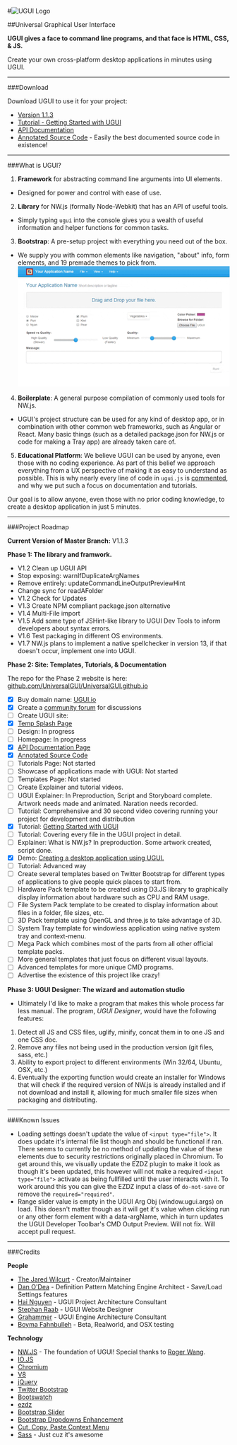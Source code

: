 #![UGUI Logo](http://i.imgur.com/2jHRUvA.png "Universal Graphical User Interface")

##Universal Graphical User Interface

**UGUI gives a face to command line programs, and that face is HTML, CSS, & JS.**

Create your own cross-platform desktop applications in minutes using UGUI.

* * *

###Download

Download UGUI to use it for your project:

* [Version 1.1.3](https://github.com/UniversalGUI/UGUI/releases/download/v1.1.3/ugui_1.1.3.zip)
* [Tutorial - Getting Started with UGUI](http://ugui.io/tutorials/getting-started.htm)
* [API Documentation](http://ugui.io/api)
* [Annotated Source Code](http://ugui.io/dl) - Easily the best documented source code in existence!

* * *

###What is UGUI?

1. **Framework** for abstracting command line arguments into UI elements.
 * Designed for power and control with ease of use.
2. **Library** for NW.js (formally Node-Webkit) that has an API of useful tools.
 * Simply typing `ugui` into the console gives you a wealth of useful information and helper functions for common tasks.
3. **Bootstrap**: A pre-setup project with everything you need out of the box.
 * We supply you with common elements like navigation, "about" info, form elements, and 19 premade themes to pick from.  
![Animated screenshot of UGUI interface using various themes](https://raw.githubusercontent.com/UniversalGUI/UniversalGUI.github.io/master/_img/ugui-themes.gif "Built-in UGUI Themes")
4. **Boilerplate**: A general purpose compilation of commonly used tools for NW.js.
 * UGUI's project structure can be used for any kind of desktop app, or in combination with other common web frameworks, such as Angular or React. Many basic things (such as a detailed package.json for NW.js or code for making a Tray app) are already taken care of.
5. **Educational Platform**: We believe UGUI can be used by anyone, even those with no coding experience. As part of this belief we approach everything from a UX perspective of making it as easy to understand as possible. This is why nearly every line of code in `ugui.js` is [commented](http://ugui.io/dl), and why we put such a focus on documentation and tutorials.


Our goal is to allow anyone, even those with no prior coding knowledge, to create a desktop application in just 5 minutes.

* * *

###Project Roadmap

**Current Version of Master Branch:** V1.1.3

**Phase 1: The library and framwork.**

* V1.2 Clean up UGUI API
 * Stop exposing: warnIfDuplicateArgNames
 * Remove entirely: updateCommandLineOutputPreviewHint
 * Change sync for readAFolder
* V1.2 Check for Updates
* V1.3 Create NPM compliant package.json alternative
* V1.4 Multi-File import
* V1.5 Add some type of JSHint-like library to UGUI Dev Tools to inform developers about syntax errors.
* V1.6 Test packaging in different OS environments.
* V1.7 NW.js plans to implement a native spellchecker in version 13, if that doesn't occur, implement one into UGUI.

**Phase 2: Site: Templates, Tutorials, & Documentation**

The repo for the Phase 2 website is here: [github.com/UniversalGUI/UniversalGUI.github.io](https://github.com/UniversalGUI/UniversalGUI.github.io/tree/dev)

* [x] Buy domain name: [UGUI.io](http://ugui.io)
* [x] Create a [community forum](http://ugui.reddit.com) for discussions
* [ ] Create UGUI site:
 * [x] [Temp Splash Page](http://ugui.io)
 * [ ] Design: In progress
 * [ ] Homepage: In progress
 * [x] [API Documentation Page](http://ugui.io/api)
 * [x] [Annotated Source Code](http://ugui.io/dl)
 * [ ] Tutorials Page: Not started
 * [ ] Showcase of applications made with UGUI: Not started
 * [ ] Templates Page: Not started
* [ ] Create Explainer and tutorial videos.
 * [ ] UGUI Explainer: In Preproduction, Script and Storyboard complete. Artwork needs made and animated. Naration needs recorded.
 * [ ] Tutorial: Comprehensive and 30 second video covering running your project for development and distribution
 * [x] Tutorial: [Getting Started with UGUI](ugui.io/tutorials/getting-started.htm)
 * [ ] Tutorial: Covering every file in the UGUI project in detail.
 * [ ] Explainer: What is NW.js? In preproduction. Some artwork created, script done.
 * [x] Demo: [Creating a desktop application using UGUI.](https://www.youtube.com/watch?v=qHMRroZ7AAw)
 * [ ] Tutorial: Advanced way
* [ ] Create several templates based on Twitter Bootstrap for different types of applications to give people quick places to start from.
 * [ ] Hardware Pack template to be created using D3.JS library to graphically display information about hardware such as CPU and RAM usage.
 * [ ] File System Pack template to be created to display information about files in a folder, file sizes, etc.
 * [ ] 3D Pack template using OpenGL and three.js to take advantage of 3D.
 * [ ] System Tray template for windowless application using native system tray and context-menu.
 * [ ] Mega Pack which combines most of the parts from all other official template packs.
 * [ ] More general templates that just focus on different visual layouts.
 * [ ] Advanced templates for more unique CMD programs.
* [ ] Advertise the existence of this project like crazy!

**Phase 3: UGUI Designer: The wizard and automation studio**

* Ultimately I'd like to make a program that makes this whole process far less manual. The program, *UGUI Designer*, would have the following features:
 1. Detect all JS and CSS files, uglify, minify, concat them in to one JS and one CSS doc.
 2. Remove any files not being used in the production version (git files, sass, etc.)
 3. Ability to export project to different environments (Win 32/64, Ubuntu, OSX, etc.)
 4. Eventually the exporting function would create an installer for Windows that will check if the required version of NW.js is already installed and if not download and install it, allowing for much smaller file sizes when packaging and distributing.

* * *

###Known Issues

* Loading settings doesn't update the value of `<input type="file">`. It does update it's internal file list though and should be functional if ran. There seems to currently be no method of updating the value of these elements due to security restrictions originally placed in Chromium. To get around this, we visually update the EZDZ plugin to make it look as though it's been updated, this however will not make a required `<input type="file">` activate as being fullfilled until the user interacts with it. To work around this you can give the EZDZ input a class of `do-not-save` or remove the `required="required"`.
* Range slider value is empty in the UGUI Arg Obj (window.ugui.args) on load. This doesn't matter though as it will get it's value when clicking run or any other form element with a data-argName, which in turn updates the UGUI Developer Toolbar's CMD Output Preview. Will not fix. Will accept pull request.

* * *

###Credits

**People**

* [The Jared Wilcurt](http://github.com/TheJaredWilcurt) - Creator/Maintainer
* [Dan O'Dea](http://github.com/DanOdea) - Definition Pattern Matching Engine Architect - Save/Load Settings features
* [Hai Nguyen](http://github.com/hai5nguy) - UGUI Project Architecture Consultant
* [Stephan Raab](http://github.com/StephanRaab) - UGUI Website Designer
* [Grahammer](http://github.com/GWatt) - UGUI Engine Architecture Consultant
* [Boyma Fahnbulleh](http://github.com/boymanjor) - Beta, Realworld, and OSX testing

**Technology**

* [NW.JS](http://nwjs.io) - The foundation of UGUI! Special thanks to [Roger Wang](https://github.com/rogerwang).
 * [IO.JS](http://iojs.org)
 * [Chromium](http://www.chromium.org)
 * [V8](https://code.google.com/p/v8)
* [jQuery](http://jquery.com)
* [Twitter Bootstrap](http://getbootstrap.com)
* [Bootswatch](http://bootswatch.com)
* [ezdz](https://github.com/jaysalvat/ezdz)
* [Bootstrap Slider](http://seiyria.github.io/bootstrap-slider)
* [Bootstrap Dropdowns Enhancement](http://behigh.github.io/bootstrap_dropdowns_enhancement)
* [Cut, Copy, Paste Context Menu](https://github.com/b1rdex/nw-contextmenu)
* [Sass](http://sass-lang.com) - Just cuz it's awesome
